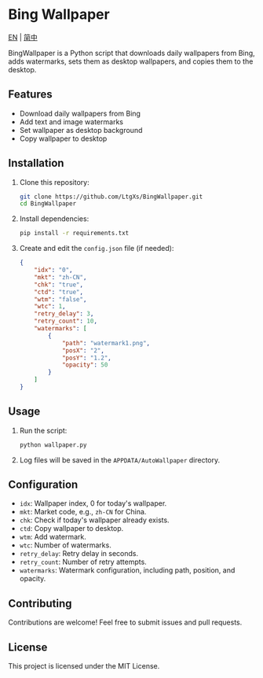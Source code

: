 # Bing Wallpaper

[EN](README.md) | [简中](README_zh-CN.md)

BingWallpaper is a Python script that downloads daily wallpapers from Bing, adds watermarks, sets them as desktop wallpapers, and copies them to the desktop.

## Features

- Download daily wallpapers from Bing
- Add text and image watermarks
- Set wallpaper as desktop background
- Copy wallpaper to desktop

## Installation

1. Clone this repository:
    ```bash
    git clone https://github.com/LtgXs/BingWallpaper.git
    cd BingWallpaper
    ```

2. Install dependencies:
    ```bash
    pip install -r requirements.txt
    ```

3. Create and edit the `config.json` file (if needed):
    ```json
    {
        "idx": "0",
        "mkt": "zh-CN",
        "chk": "true",
        "ctd": "true",
        "wtm": "false",
        "wtc": 1,
        "retry_delay": 3,
        "retry_count": 10,
        "watermarks": [
            {
                "path": "watermark1.png",
                "posX": "2",
                "posY": "1.2",
                "opacity": 50 
            }
        ]
    }
    ```

## Usage

1. Run the script:
    ```bash
    python wallpaper.py
    ```

2. Log files will be saved in the `APPDATA/AutoWallpaper` directory.

## Configuration

- `idx`: Wallpaper index, 0 for today's wallpaper.
- `mkt`: Market code, e.g., `zh-CN` for China.
- `chk`: Check if today's wallpaper already exists.
- `ctd`: Copy wallpaper to desktop.
- `wtm`: Add watermark.
- `wtc`: Number of watermarks.
- `retry_delay`: Retry delay in seconds.
- `retry_count`: Number of retry attempts.
- `watermarks`: Watermark configuration, including path, position, and opacity.

## Contributing

Contributions are welcome! Feel free to submit issues and pull requests.

## License

This project is licensed under the MIT License.
